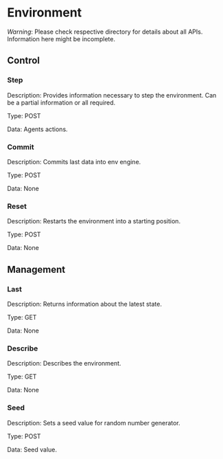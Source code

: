 # Environment

*Warning*: Please check respective directory for details about all APIs. Information here might be incomplete.

## Control

### Step

Description: Provides information necessary to step the environment. Can be a partial information or all required.

Type: POST

Data: Agents actions.

### Commit

Description: Commits last data into env engine.

Type: POST

Data: None

### Reset

Description: Restarts the environment into a starting position.

Type: POST

Data: None

## Management

### Last

Description: Returns information about the latest state.

Type: GET

Data: None

### Describe

Description: Describes the environment.

Type: GET

Data: None

### Seed

Description: Sets a seed value for random number generator.

Type: POST

Data: Seed value.

